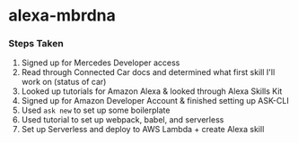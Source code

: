 # alexa-mbrdna

### Steps Taken
1. Signed up for Mercedes Developer access
2. Read through Connected Car docs and determined what first skill I'll work on (status of car)
3. Looked up tutorials for Amazon Alexa & looked through Alexa Skills Kit
4. Signed up for Amazon Developer Account & finished setting up ASK-CLI
5. Used `ask new` to set up some boilerplate
6. Used tutorial to set up webpack, babel, and serverless
7. Set up Serverless and deploy to AWS Lambda + create Alexa skill